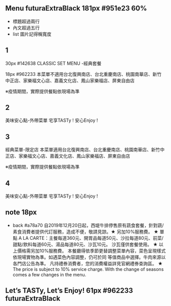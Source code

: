 ## Menu futuraExtraBlack 181px #951e23 60%
- 標題超過兩行
- 內文超過五行
- list 圖片記得稱寬度
## 1 
30px #142638
CLASSIC SET MENU
-經典套餐

18px #962233
本菜單不適用台北復興南店、台北重慶南店、桃園南華店、新竹中正店、家樂福文心店、嘉義文化店、鳳山家樂福店、屏東自由店

※疫情期間，實際提供餐點依現場為準

## 2
美味安心點-外帶菜單
宅享TASTy ! 安心Enjoy !

## 3
經典菜單-限定店
本菜單適用台北復興南店、台北重慶南店、桃園南華店、新竹中正店、家樂福文心店、嘉義文化店、鳳山家樂福店、屏東自由店

※疫情期間，實際提供餐點依現場為準

## 4
美味安心點-外帶菜單
宅享TASTy ! 安心Enjoy !
## note 18px
- back #a78a70
自2019年12月20日起，西堤牛排停售原有蔬食套餐，針對蔬/素食消費者提供代訂服務，造成不便，敬請見諒。★ 另加10%服務費。
★ 單點 A LA CARTE：主餐每道360元、開胃品每道50元、沙拉每道80元、前菜/甜點/飲料每道60元、湯品每道80元、沙瓦10元。
沙瓦僅供套餐使用。
★ 以上價格需另加10%服務費。 本餐廳得依季節更替調整菜單內容，菜色呈現樣式依現場實物為準。如遇菜色內容調整，仍可於同
等值商品中選擇。牛肉來源以各門店公告為準。 凡持禮券消費者，您的消費權益詳見官網禮券查詢區。
★ The price is subject to 10% service charge. With the change of seasons comes a few changes in the menu.

## Let’s TASTy, Let’s Enjoy! 61px #962233 futuraExtraBlack

